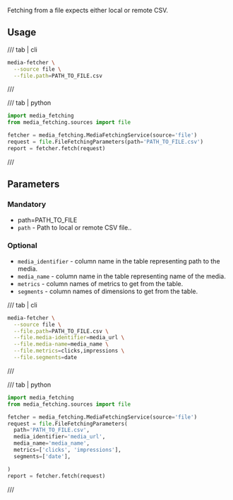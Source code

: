 Fetching from a file expects either local or remote CSV.


## Usage

/// tab | cli
```bash
media-fetcher \
  --source file \
  --file.path=PATH_TO_FILE.csv
```
///

/// tab | python

```python
import media_fetching
from media_fetching.sources import file

fetcher = media_fetching.MediaFetchingService(source='file')
request = file.FileFetchingParameters(path='PATH_TO_FILE.csv')
report = fetcher.fetch(request)
```
///

## Parameters

###  Mandatory

* path=PATH_TO_FILE
* `path` - Path to local or remote CSV file..

###  Optional

* `media_identifier` - column name in the table representing path to the media.
* `media_name` - column name in the table representing name of the media.
* `metrics` - column names of metrics to get from the table.
* `segments` - column names of dimensions to get from the table.

/// tab | cli
```bash
media-fetcher \
  --source file \
  --file.path=PATH_TO_FILE.csv \
  --file.media-identifier=media_url \
  --file.media-name=media_name \
  --file.metrics=clicks,impressions \
  --file.segments=date
```
///

/// tab | python

```python
import media_fetching
from media_fetching.sources import file

fetcher = media_fetching.MediaFetchingService(source='file')
request = file.FileFetchingParameters(
  path='PATH_TO_FILE.csv',
  media_identifier='media_url',
  media_name='media_name',
  metrics=['clicks', 'impressions'],
  segments=['date'],

)
report = fetcher.fetch(request)
```
///

